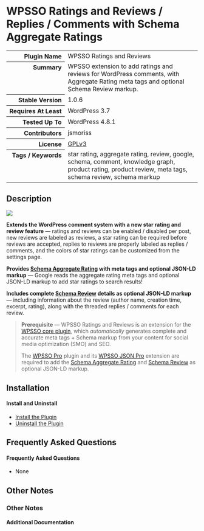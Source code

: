<h1>WPSSO Ratings and Reviews / Replies / Comments with Schema Aggregate Ratings</h1>

<table>
<tr><th align="right" valign="top" nowrap>Plugin Name</th><td>WPSSO Ratings and Reviews</td></tr>
<tr><th align="right" valign="top" nowrap>Summary</th><td>WPSSO extension to add ratings and reviews for WordPress comments, with Aggregate Rating meta tags and optional Schema Review markup.</td></tr>
<tr><th align="right" valign="top" nowrap>Stable Version</th><td>1.0.6</td></tr>
<tr><th align="right" valign="top" nowrap>Requires At Least</th><td>WordPress 3.7</td></tr>
<tr><th align="right" valign="top" nowrap>Tested Up To</th><td>WordPress 4.8.1</td></tr>
<tr><th align="right" valign="top" nowrap>Contributors</th><td>jsmoriss</td></tr>
<tr><th align="right" valign="top" nowrap>License</th><td><a href="https://www.gnu.org/licenses/gpl.txt">GPLv3</a></td></tr>
<tr><th align="right" valign="top" nowrap>Tags / Keywords</th><td>star rating, aggregate rating, review, google, schema, comment, knowledge graph, product rating, product review, meta tags, schema review, schema markup</td></tr>
</table>

<h2>Description</h2>

<p><img class="readme-icon" src="https://surniaulula.github.io/wpsso-ratings-and-reviews/assets/icon-256x256.png"></p>

<p><strong>Extends the WordPress comment system with a new star rating and review feature</strong> &mdash; ratings and reviews can be enabled / disabled per post, new reviews are labeled as reviews, a star rating can be required before reviews are accepted, replies to reviews are properly labeled as replies / comments, and the colors of star ratings can be customized from the settings page.</p>

<p><strong>Provides <a href="https://schema.org/aggregateRating">Schema Aggregate Rating</a> with meta tags and optional JSON-LD markup</strong> &mdash; Google reads the aggregate rating meta tags and optional JSON-LD markup to add star ratings to search results!</p>

<p><strong>Includes complete <a href="https://schema.org/Review">Schema Review</a> details as optional JSON-LD markup</strong> &mdash; including information about the review (author name, creation time, excerpt, rating), along with the threaded replies / comments for each review.</p>

<blockquote>
<p><strong>Prerequisite</strong> &mdash; WPSSO Ratings and Reviews is an extension for the <a href="https://wordpress.org/plugins/wpsso/">WPSSO core plugin</a>, which <em>automatically</em> generates complete and accurate meta tags + Schema markup from your content for social media optimization (SMO) and SEO.</p>

<p>The <a href="https://wpsso.com/extend/plugins/wpsso/">WPSSO Pro</a> plugin and its <a href="https://wpsso.com/extend/plugins/wpsso-schema-json-ld/">WPSSO JSON Pro</a> extension are required to add the <a href="https://schema.org/aggregateRating">Schema Aggregate Rating</a> and <a href="https://schema.org/Review">Schema Review</a> as optional JSON-LD markup.</p>
</blockquote>


<h2>Installation</h2>

<h4>Install and Uninstall</h4>

<ul>
<li><a href="https://wpsso.com/docs/plugins/wpsso-ratings-and-reviews/installation/install-the-plugin/">Install the Plugin</a></li>
<li><a href="https://wpsso.com/docs/plugins/wpsso-ratings-and-reviews/installation/uninstall-the-plugin/">Uninstall the Plugin</a></li>
</ul>


<h2>Frequently Asked Questions</h2>

<h4>Frequently Asked Questions</h4>

<ul>
<li>None</li>
</ul>


<h2>Other Notes</h2>

<h3>Other Notes</h3>
<h4>Additional Documentation</h4>


